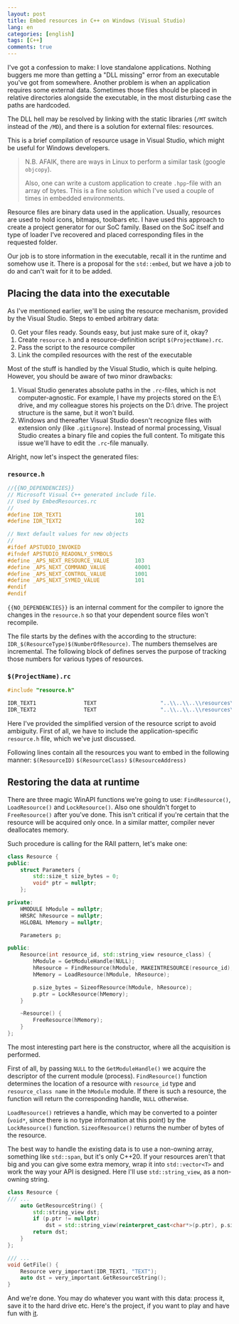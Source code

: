 ```yaml
---
layout: post
title: Embed resources in C++ on Windows (Visual Studio)
lang: en
categories: [english]
tags: [C++]
comments: true
---
```


I've got a confession to make: I love standalone applications. Nothing buggers me more than getting a "DLL missing" error from an executable you've got from somewhere. Another problem is when an application requires some external data. Sometimes those files should be placed in relative directories alongside the executable, in the most disturbing case the paths are hardcoded. 

The DLL hell may be resolved by linking with the static libraries (`/MT` switch instead of the `/MD`), and there is a solution for external files: resources.

This is a brief compilation of resource usage in Visual Studio, which might be useful for Windows developers.

> N.B. AFAIK, there are ways in Linux to perform a similar task (google `objcopy`). 
>
> Also, one can write a custom application to create `.hpp`-file with an array of bytes. This is a fine solution which I've used a couple of times in embedded environments.

Resource files are binary data used in the application. Usually, resources are used to hold icons, bitmaps, toolbars etc. I have used this approach to create a project generator for our SoC family. Based on the SoC itself and type of loader I've recovered and placed corresponding files in the requested folder.

Our job is to store information in the executable, recall it in the runtime and somehow use it. There is a proposal for the `std::embed`, but we have a job to do and can't wait for it to be added.

## Placing the data into the executable

As I've mentioned earlier, we'll be using the resource mechanism, provided by the Visual Studio. Steps to embed arbitrary data:

0. Get your files ready. Sounds easy, but just make sure of it, okay?
1. Create `resource.h` and a resource-definition script `$(ProjectName).rc`.
2. Pass the script to the resource compiler
3. Link the compiled resources with the rest of the executable

Most of the stuff is handled by the Visual Studio, which is quite helping. However, you should be aware of two minor drawbacks:

1. Visual Studio generates absolute paths in the `.rc`-files, which is not computer-agnostic. For example, I have my projects stored on the E:\ drive, and my colleague stores his projects on the D:\ drive. The project structure is the same, but it won't build.
2. Windows and thereafter Visual Studio doesn't recognize files with extension only (like `.gitignore`). Instead of normal processing, Visual Studio creates a binary file and copies the full content. To mitigate this issue we'll have to edit the `.rc`-file manually.

Alright, now let's inspect the generated files:

### `resource.h`

```cpp
//{{NO_DEPENDENCIES}}
// Microsoft Visual C++ generated include file.
// Used by EmbedResources.rc
//
#define IDR_TEXT1                       101
#define IDR_TEXT2                       102

// Next default values for new objects
// 
#ifdef APSTUDIO_INVOKED
#ifndef APSTUDIO_READONLY_SYMBOLS
#define _APS_NEXT_RESOURCE_VALUE        103
#define _APS_NEXT_COMMAND_VALUE         40001
#define _APS_NEXT_CONTROL_VALUE         1001
#define _APS_NEXT_SYMED_VALUE           101
#endif
#endif
```

`{{NO_DEPENDENCIES}}` is an internal comment for the compiler to ignore the changes in the `resource.h` so that your dependent source files won't recompile. 

The file starts by the defines with the according to the structure: `IDR_$(ResourceType)$(NumberOfResource)`. The numbers themselves are incremental. The following block of defines serves the purpose of tracking those numbers for various types of resources.

### `$(ProjectName).rc`

```cpp
#include "resource.h"

IDR_TEXT1               TEXT                    "..\\..\\..\\resources\\very_important_data.txt"
IDR_TEXT2               TEXT                    "..\\..\\..\\resources\\more_data.txt"
```

Here I've provided the simplified version of the resource script to avoid ambiguity. First of all, we have to include the application-specific `resource.h` file, which we've just discussed.

Following lines contain all the resources you want to embed in the following manner: `$(ResourceID)` `$(ResourceClass)` `$(ResourceAddress)`

## Restoring the data at runtime

There are three magic WinAPI functions we're going to use: `FindResource()`, `LoadResource()` and `LockResource()`. Also one shouldn't forget to `FreeResource()` after you've done. This isn't critical if you're certain that the resource will be acquired only once. In a similar matter, compiler never deallocates memory.

Such procedure is calling for the RAII pattern, let's make one:

```cpp
class Resource {
public:
    struct Parameters {
        std::size_t size_bytes = 0;
        void* ptr = nullptr;
    };

private:
    HMODULE hModule = nullptr;
    HRSRC hResource = nullptr;
    HGLOBAL hMemory = nullptr;

    Parameters p;

public:
    Resource(int resource_id, std::string_view resource_class) {
        hModule = GetModuleHandle(NULL);
        hResource = FindResource(hModule, MAKEINTRESOURCE(resource_id), resource_class.data());
        hMemory = LoadResource(hModule, hResource);

        p.size_bytes = SizeofResource(hModule, hResource);
        p.ptr = LockResource(hMemory);
    }

    ~Resource() {
        FreeResource(hMemory);
    }
};
```

The most interesting part here is the constructor, where all the acquisition is performed.

First of all, by passing `NULL` to the `GetModuleHandle()` we acquire the descriptor of the current module (process). `FindResource()` function determines the location of a resource with `resource_id` type and `resource_class name` in the `hModule` module. If there is such a resource, the function will return the corresponding handle, `NULL` otherwise.

`LoadResource()` retrieves a handle, which may be converted to a pointer (`void*`, since there is no type information at this point) by the `LockResource()` function. `SizeofResource()` returns the number of bytes of the resource. 

The best way to handle the existing data is to use a non-owning array, something like `std::span`, but it's only C++20. If your resources aren't that big and you can give some extra memory, wrap it into `std::vector<T>` and work the way your API is designed. Here I'll use `std::string_view`, as a non-owning string.

```cpp
class Resource {
/// ...
    auto GetResourceString() {
        std::string_view dst;
        if (p.ptr != nullptr)
            dst = std::string_view(reinterpret_cast<char*>(p.ptr), p.size_bytes);
        return dst;
    }
};

/// ...
void GetFile() {
    Resource very_important(IDR_TEXT1, "TEXT");
    auto dst = very_important.GetResourceString();
}
```

And we're done. You may do whatever you want with this data: process it, save it to the hard drive etc. Here's the project, if you want to play and have fun with [it](https://github.com/MKlimenko/EmbedResources).